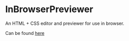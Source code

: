 # InBrowserPreviewer
An HTML + CSS editor and previewer for use in browser.

Can be found [here](code-editor.herokuapp.com)